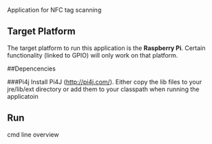Application for NFC tag scanning


## Target Platform

The target platform to run this application is the **Raspberry Pi**. Certain functionality (linked to GPIO) will only
work on that platform.

##Depencencies

###Pi4j
Install Pi4J (http://pi4j.com/).
Either copy the lib files to your jre/lib/ext directory or add them to your classpath when running the applicatoin

## Run ##
cmd line overview
